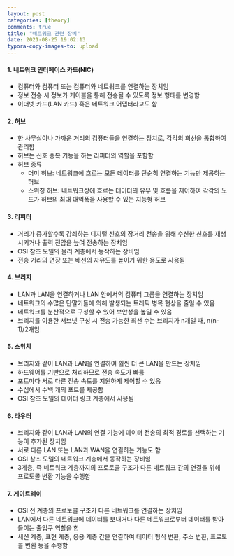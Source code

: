 ```yaml
---
layout: post
categories: [theory]
comments: true
title: "네트워크 관련 장비"
date: 2021-08-25 19:02:13
typora-copy-images-to: upload
---
```


#### 1. 네트워크 인터페이스 카드(NIC)

- 컴퓨터와 컴퓨터 또는 컴퓨터와 네트워크를 연결하는 장치임
- 정보 전송 시 정보가 케이블을 통해 전송될 수 있도록 정보 형태를 변경함
- 이더넷 카드(LAN 카드) 혹은 네트워크 어댑터라고도 함

#### 2. 허브

- 한 사무실이나 가까운 거리의 컴퓨터들을 연결하는 장치로, 각각의 회선을 통합하여 관리함
- 허브는 신호 중복 기능을 하는 리피터의 역할을 포함함
- 허브 종류
  - 더미 허브: 네트워크에 흐르는 모든 데이터를 단순히 연결하는 기능만 제공하는 허브
  - 스위칭 허브: 네트워크상에 흐르는 데이터의 유무 및 흐름을 제어하여 각각의 노드가 허브의 최대 대역폭을 사용할 수 있는 지능형 허브

#### 3. 리피터

- 거리가 증가할수록 감쇠하는 디지털 신호의 장거리 전송을 위해 수신한 신호를 재생시키거나 출력 전압을 높여 전송하는 장치임
- OSI 참조 모델의 물리 계층에서 동작하는 장비임
- 전송 거리의 연장 또는 배선의 자유도를 높이기 위한 용도로 사용됨

#### 4. 브리지

- LAN과 LAN을 연결하거나 LAN 안에서의 컴퓨터 그룹을 연결하는 장치임
- 네트워크의 수많은 단말기들에 의해 발생되는 트래픽 병목 현상을 줄일 수 있음
- 네트워크를 분산적으로 구성할 수 있어 보안성을 높일 수 있음
- 브리지를 이용한 서브넷 구성 시 전송 가능한 회선 수는 브리지가 n개일 때, n(n-1)/2개임

#### 5. 스위치

- 브리지와 같이 LAN과 LAN을 연결하여 훨씬 더 큰 LAN을 만드는 장치임
- 하드웨어를 기반으로 처리하므로 전송 속도가 빠름
- 포트마다 서로 다른 전송 속도를 지원하게 제어할 수 있음
- 수십에서 수백 개의 포트를 제공함
- OSI 참조 모델의 데이터 링크 계층에서 사용됨

#### 6. 라우터

- 브리지와 같이 LAN과 LAN의 연결 기능에 데이터 전송의 최적 경로를 선택하는 기능이 추가된 장치임
- 서로 다른 LAN 또는 LAN과 WAN을 연결하는 기능도 함
- OSI 참조 모델의 네트워크 계층에서 동작하는 장비임
- 3계층, 즉 네트워크 계층까지의 프로토콜 구조가 다른 네트워크 간의 연결을 위해 프로토콜 변환 기능을 수행함

#### 7. 게이트웨이

- OSI 전 계층의 프로토콜 구조가 다른 네트워크를 연결하는 장치임
- LAN에서 다른 네트워크에 데이터를 보내거나 다른 네트워크로부터 데이터를 받아들이는 출입구 역할을 함
- 세션 계층, 표현 계층, 응용 계층 간을 연결하여 데이터 형식 변환, 주소 변환, 프로토콜 변환 등을 수행함